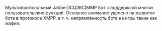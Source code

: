 Мультипротокольный Jabber|ICQ|IRC|MMP бот с поддержкой многих пользовательских функций. Основное внимание уделено на развитие бота в протоколе XMPP, в т. ч. напрямленность бота на игры такие как мафия.